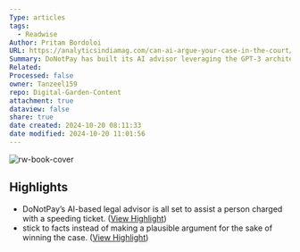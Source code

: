 ```yaml
---
Type: articles
tags:
  - Readwise
Author: Pritam Bordoloi
URL: https://analyticsindiamag.com/can-ai-argue-your-case-in-the-court/?utm_source=rss&utm_medium=rss&utm_campaign=can-ai-argue-your-case-in-the-court
Summary: DoNotPay has built its AI advisor leveraging the GPT-3 architecture by OpenAIThe post Can AI Argue Your Case in Court? appeared first on Analytics India Magazine.
Related: 
Processed: false
owner: Tanzeel159
repo: Digital-Garden-Content
attachment: true
dataview: false
share: true
date created: 2024-10-20 08:11:33
date modified: 2024-10-20 11:01:56
---
```

![rw-book-cover](https://149695847.v2.pressablecdn.com/wp-content/uploads/2023/01/Can-AI-Argue-Your-Case-in-the-Court.jpg)

## Highlights
- DoNotPay’s AI-based legal advisor is all set to assist a person charged with a speeding ticket. ([View Highlight](https://read.readwise.io/read/01gpzwnc5mh0qsb5mqr9153y0f))
- stick to facts instead of making a plausible argument for the sake of winning the case. ([View Highlight](https://read.readwise.io/read/01gpzwnv5qrf7axw3e4b7a9a84))
